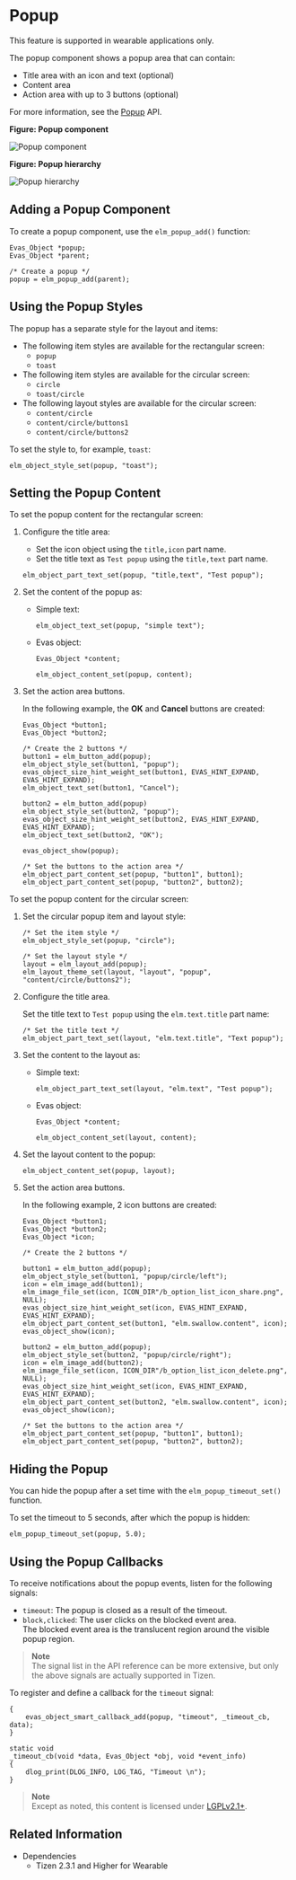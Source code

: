 # Popup

This feature is supported in wearable applications only.

The popup component shows a popup area that can contain:

- Title area with an icon and text (optional)
- Content area
- Action area with up to 3 buttons (optional)

For more information, see the [Popup](../../../../../org.tizen.native.wearable.apireference/group__Elm__Popup.html) API.

**Figure: Popup component**

![Popup component](./media/popup_wn.png)

**Figure: Popup hierarchy**

![Popup hierarchy](./media/popup_tree.png)

## Adding a Popup Component

To create a popup component, use the `elm_popup_add()` function:

```
Evas_Object *popup;
Evas_Object *parent;

/* Create a popup */
popup = elm_popup_add(parent);
```

## Using the Popup Styles

The popup has a separate style for the layout and items:

- The following item styles are available for the rectangular screen:
  - `popup`
  - `toast`
- The following item styles are available for the circular screen:
  - `circle`
  - `toast/circle`
- The following layout styles are available for the circular screen:
  - `content/circle`
  - `content/circle/buttons1`
  - `content/circle/buttons2`

To set the style to, for example, `toast`:

```
elm_object_style_set(popup, "toast");
```

## Setting the Popup Content

To set the popup content for the rectangular screen:

1. Configure the title area:

   - Set the icon object using the `title,icon` part name.
   - Set the title text as `Test popup` using the `title,text` part name.

   ```
   elm_object_part_text_set(popup, "title,text", "Test popup");
   ```

2. Set the content of the popup as:

   - Simple text:

     ```
     elm_object_text_set(popup, "simple text");
     ```

   - Evas object:

     ```
     Evas_Object *content;

     elm_object_content_set(popup, content);
     ```

3. Set the action area buttons.

   In the following example, the **OK** and **Cancel** buttons are created:

   ```
   Evas_Object *button1;
   Evas_Object *button2;

   /* Create the 2 buttons */
   button1 = elm_button_add(popup);
   elm_object_style_set(button1, "popup");
   evas_object_size_hint_weight_set(button1, EVAS_HINT_EXPAND, EVAS_HINT_EXPAND);
   elm_object_text_set(button1, "Cancel");

   button2 = elm_button_add(popup)
   elm_object_style_set(button2, "popup");
   evas_object_size_hint_weight_set(button2, EVAS_HINT_EXPAND, EVAS_HINT_EXPAND);
   elm_object_text_set(button2, "OK");

   evas_object_show(popup);

   /* Set the buttons to the action area */
   elm_object_part_content_set(popup, "button1", button1);
   elm_object_part_content_set(popup, "button2", button2);
   ```

To set the popup content for the circular screen:

1. Set the circular popup item and layout style:

   ```
   /* Set the item style */
   elm_object_style_set(popup, "circle");

   /* Set the layout style */
   layout = elm_layout_add(popup);
   elm_layout_theme_set(layout, "layout", "popup", "content/circle/buttons2");
   ```

2. Configure the title area.

   Set the title text to `Test popup` using the `elm.text.title` part name:

   ```
   /* Set the title text */
   elm_object_part_text_set(layout, "elm.text.title", "Text popup");
   ```

3. Set the content to the layout as:

   - Simple text:

     ```
     elm_object_part_text_set(layout, "elm.text", "Test popup");
     ```

   - Evas object:

     ```
     Evas_Object *content;

     elm_object_content_set(layout, content);
     ```

4. Set the layout content to the popup:

   ```
   elm_object_content_set(popup, layout);
   ```

5. Set the action area buttons.

   In the following example, 2 icon buttons are created:

   ```
   Evas_Object *button1;
   Evas_Object *button2;
   Evas_Object *icon;

   /* Create the 2 buttons */

   button1 = elm_button_add(popup);
   elm_object_style_set(button1, "popup/circle/left");
   icon = elm_image_add(button1);
   elm_image_file_set(icon, ICON_DIR"/b_option_list_icon_share.png", NULL);
   evas_object_size_hint_weight_set(icon, EVAS_HINT_EXPAND, EVAS_HINT_EXPAND);
   elm_object_part_content_set(button1, "elm.swallow.content", icon);
   evas_object_show(icon);

   button2 = elm_button_add(popup);
   elm_object_style_set(button2, "popup/circle/right");
   icon = elm_image_add(button2);
   elm_image_file_set(icon, ICON_DIR"/b_option_list_icon_delete.png", NULL);
   evas_object_size_hint_weight_set(icon, EVAS_HINT_EXPAND, EVAS_HINT_EXPAND);
   elm_object_part_content_set(button2, "elm.swallow.content", icon);
   evas_object_show(icon);

   /* Set the buttons to the action area */
   elm_object_part_content_set(popup, "button1", button1);
   elm_object_part_content_set(popup, "button2", button2);
   ```

## Hiding the Popup

You can hide the popup after a set time with the `elm_popup_timeout_set()` function.

To set the timeout to 5 seconds, after which the popup is hidden:

```
elm_popup_timeout_set(popup, 5.0);
```

## Using the Popup Callbacks

To receive notifications about the popup events, listen for the following signals:

- `timeout`: The popup is closed as a result of the timeout.
- `block,clicked`: The user clicks on the blocked event area.  
The blocked event area is the translucent region around the visible popup region.

> **Note**  
> The signal list in the API reference can be more extensive, but only the above signals are actually supported in Tizen.

To register and define a callback for the `timeout` signal:

```
{
    evas_object_smart_callback_add(popup, "timeout", _timeout_cb, data);
}

static void
_timeout_cb(void *data, Evas_Object *obj, void *event_info)
{
    dlog_print(DLOG_INFO, LOG_TAG, "Timeout \n");
}
```

> **Note**  
> Except as noted, this content is licensed under [LGPLv2.1+](http://opensource.org/licenses/LGPL-2.1).

## Related Information
- Dependencies
  - Tizen 2.3.1 and Higher for Wearable
